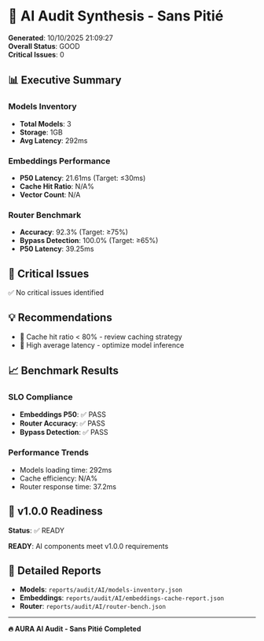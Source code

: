 # 🤖 AI Audit Synthesis - Sans Pitié

**Generated**: 10/10/2025 21:09:27  
**Overall Status**: GOOD  
**Critical Issues**: 0

## 📊 Executive Summary

### Models Inventory
- **Total Models**: 3
- **Storage**: 1GB
- **Avg Latency**: 292ms

### Embeddings Performance
- **P50 Latency**: 21.61ms (Target: ≤30ms)
- **Cache Hit Ratio**: N/A%
- **Vector Count**: N/A

### Router Benchmark
- **Accuracy**: 92.3% (Target: ≥75%)
- **Bypass Detection**: 100.0% (Target: ≥65%)
- **P50 Latency**: 39.25ms

## 🚨 Critical Issues

✅ No critical issues identified

## 💡 Recommendations

- 🔧 Cache hit ratio < 80% - review caching strategy
- 🔧 High average latency - optimize model inference

## 📈 Benchmark Results

### SLO Compliance
- **Embeddings P50**: ✅ PASS
- **Router Accuracy**: ✅ PASS
- **Bypass Detection**: ✅ PASS

### Performance Trends
- Models loading time: 292ms
- Cache efficiency: N/A%
- Router response time: 37.2ms

## 🎯 v1.0.0 Readiness

**Status**: ✅ READY

**READY**: AI components meet v1.0.0 requirements

## 📁 Detailed Reports

- **Models**: `reports/audit/AI/models-inventory.json`
- **Embeddings**: `reports/audit/AI/embeddings-cache-report.json`
- **Router**: `reports/audit/AI/router-bench.json`

---

**🔥 AURA AI Audit - Sans Pitié Completed**
